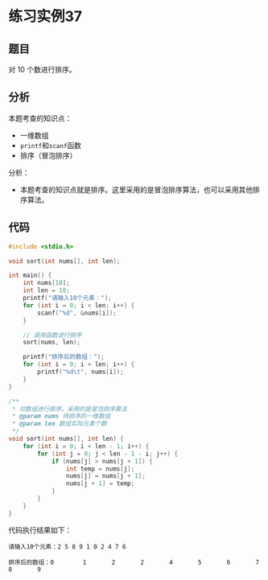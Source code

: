 # 练习实例37

## 题目

对 10 个数进行排序。


## 分析

本题考查的知识点：
- 一维数组
- `printf`和`scanf`函数
- 排序（冒泡排序）

分析：
- 本题考查的知识点就是排序。这里采用的是冒泡排序算法，也可以采用其他排序算法。


## 代码

```c
#include <stdio.h>

void sort(int nums[], int len);

int main() {
    int nums[10];
    int len = 10;
    printf("请输入10个元素：");
    for (int i = 0; i < len; i++) {
        scanf("%d", &nums[i]);
    }

    // 调用函数进行排序
    sort(nums, len);

    printf("排序后的数组：");
    for (int i = 0; i < len; i++) {
        printf("%d\t", nums[i]);
    }
}

/**
 * 对数组进行排序，采用的是冒泡排序算法
 * @param nums 待排序的一维数组
 * @param len 数组实际元素个数
 */
void sort(int nums[], int len) {
    for (int i = 0; i < len - 1; i++) {
        for (int j = 0; j < len - 1 - i; j++) {
            if (nums[j] > nums[j + 1]) {
                int temp = nums[j];
                nums[j] = nums[j + 1];
                nums[j + 1] = temp;
            }
        }
    }
}
```

代码执行结果如下：

```text
请输入10个元素：2 5 8 9 1 0 2 4 7 6

排序后的数组：0        1       2       2       4       5       6       7       8       9
```